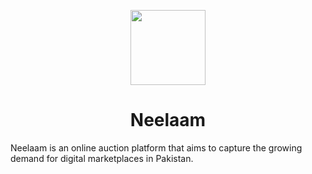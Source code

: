 <p align="center">
  <img width="120" src="https://github.com/user-attachments/assets/d9302aab-f1f4-4f9b-9ad2-5a0b4b4dadd1">
  <h1 align="center">Neelaam</h1>
  Neelaam is an online auction platform that aims to capture the growing demand for digital marketplaces in Pakistan. 
</p>

